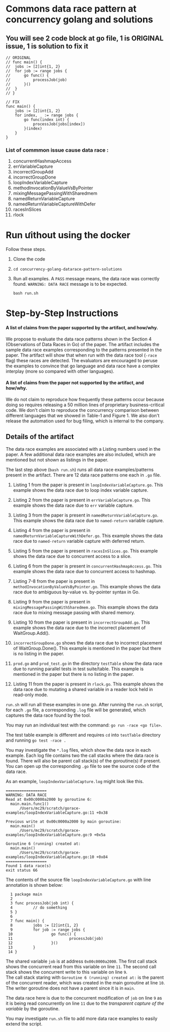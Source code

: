 # Commons data race pattern at concurrency golang and solutions
## You will see 2 code block at go file, 1 is ORIGINAL issue, 1 is solution to fix it
```
// ORIGINAL
// func main() {
// 	jobs := [2]int{1, 2}
// 	for job := range jobs {
// 		go func() {
// 			processJob(job)
// 		}()
// 	}
// }

// FIX
func main() {
	jobs := [2]int{1, 2}
	for index, _ := range jobs {
		go func(index int) {
			processJob(jobs[index])
		}(index)
	}
}
```

### List of commmon issue cause data race :  

1. concurrentHashmapAccess
2. errVariableCapture
3. incorrectGroupAdd
4. incorrectGroupDone
5. loopIndexVariableCapture
6. methodInvocationByValueVsByPointer
7. mixingMessagePassingWithSharedmem
8. namedReturnVariableCapture
9. namedReturnVariableCaptureWithDefer
10. racesInSlices
11. rlock


# Run ưithout using the docker
Follow these steps.
1. Clone the code
  
2. `cd concurrency-golang-datarace-pattern-solutions`
5. Run all examples. A `PASS` message means, the data race was correctly found. `WARNING: DATA RACE` message is to be expected.
  
   `bash run.sh`


# Step-by-Step Instructions 
#### A list of claims from the paper supported by the artifact, and how/why.

We propose to evaluate the data race patterns shown in the Section 4 (Observations of Data Races in Go) of the paper.
The artifact includes the sample data race examples corresponding to the patterns presented in the paper. The artifact will show that when run with the data race tool (`-race` flag) these races are detected. The evaluators are encouraged to peruse the examples to convince that go language and data race have a complex interplay (more so compared with other languages). 

#### A list of claims from the paper not supported by the artifact, and how/why.

We do not claim to reproduce how frequently these patterns occur because doing so requires releasing a 50 million lines of proprietary business-critical code. We don't claim to reproduce the concurrency comparison between different languages that we showed in Table-1 and Figure 1. We also don't release the automation used for bug filing, which is internal to the company.

## Details of the artifact
The data race examples are associated with a Listing numbers used in the paper. A few additional data race examples are also included, which are mentioned but not shown as listings in the paper.

The last step above (`bash run.sh`) runs all data race examples/patterns present in the artifact.
There are 12 data race patterns one each in `.go` file. 

1. Listing 1 from the paper is present in `loopIndexVariableCapture.go`. This example shows the data race due to loop index variable capture.

2. Listing 2 from the paper is present in `errVariableCapture.go`. This example shows the data race due to `err` variable capture.

3. Listing 3 from the paper is present in `namedReturnVariableCapture.go`. This example shows the data race due to `named-return` variable capture.

4. Listing 4 from the paper is present in `namedReturnVariableCaptureWithDefer.go`. This example shows the data race due to `named-return` variable capture with deferred return.

5. Listing 5 from the paper is present in `racesInSlices.go`. This example shows the data race due to concurrent access to a slice.

6. Listing 6 from the paper is present in `concurrentHashmapAccess.go`. This example shows the data race due to concurrent access to hashmap.

7. Listing 7-8 from the paper is present in `methodInvocationByValueVsByPointer.go`. This example shows the data race due to ambiguous by-value vs. by-pointer syntax in Go.

8. Listing 9 from the paper is present in `mixingMessagePassingWithSharedmem.go`. This example shows the data race due to mixing message passing with shared memory.

9. Listing 10 from the paper is present in `incorrectGroupAdd.go`. This example shows the data race due to the incorrect placement of WaitGroup.Add().

10. `incorrectGroupDone.go` shows the data race due to incorrect placement of WaitGroup.Done(). This example is mentioned in the paper but there is no listing in the paper.

11. `prod.go` and `prod_test.go` in the directory `testTable` show the data race due to running parallel tests in test suite/table. This example is mentioned in the paper but there is no listing in the paper.

12. Listing 11 from the paper is present in `rlock.go`. This example shows the data race due to mutating a shared variable in a reader lock held in read-only mode.


`run.sh` will run all these examples in one go. After running the `run.sh` script, for each `.go` file, a corresponding `.log` file will be generated, which captures the data race found by the tool. 

You may run an individual test with the command: `go run -race <go file>`.

The test table example is different and requires `cd` into `testTable` directory and running `go test -race .`

You may investigate the `*.log` files, which show the  data race in each example. Each log file contains two the call stacks where the data race is found. There will also be parent call stack(s) of the goroutine(s) if present.
You can open up the corresponding `.go` file to see the source code of the data race.

As an example, `loopIndexVariableCapture.log` might look like this.
```
==================
WARNING: DATA RACE
Read at 0x00c0000a2000 by goroutine 6:
  main.main.func1()
      /Users/mc29/scratch/gorace-examples/loopIndexVariableCapture.go:11 +0x38

Previous write at 0x00c0000a2000 by main goroutine:
  main.main()
      /Users/mc29/scratch/gorace-examples/loopIndexVariableCapture.go:9 +0x5a

Goroutine 6 (running) created at:
  main.main()
      /Users/mc29/scratch/gorace-examples/loopIndexVariableCapture.go:10 +0x84
==================
Found 1 data race(s)
exit status 66
```
The contents of the source file `loopIndexVariableCapture.go` with line annotation is shown below:
```
  1 package main
  2 
  3 func processJob(job int) {
  4         // do something
  5 }
  6 
  7 func main() {
  8         jobs := [2]int{1, 2}
  9         for job := range jobs {
 10                 go func() {
 11                         processJob(job)
 12                 }()
 13         }
 14 }
```
The shared variable `job` is at address `0x00c0000a2000`.
The first call stack shows the concurrent read from this variable on line `11`. The second call stack shows the concurrent write to this variable on line `9`.  
The call stack staring with `Goroutine 6 (running) created at:` is the parent of the concurrent reader, which was created in the main goroutine at line `10`. The writer goroutine does not have a parent since it is in `main`.

The data race here is due to the concurrent modification of `job` on line `9` as it is being read concurrently on line `11` due to the *transparent capture of the variable* by the goroutine.

You may investigate `run.sh` file to add more data race examples to easily extend the script.
